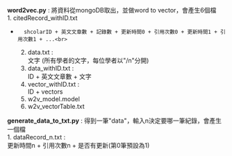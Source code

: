 **word2vec.py** : 將資料從mongoDB取出，並做word to vector，會產生6個檔<br>
    1. citedRecord_withID.txt<br>
*       shcolarID + 英文文章數 + 記錄數 + 更新時間0 + 引用次數0 + 更新時間1 + 引用次數1 + ...<br>
    2.  data.txt :<br>
        文字 (所有學者的文字，每位學者以"/n"分開)<br>
    3. data_withID.txt :<br>
        ID + 英文文章數 + 文字<br>
    4. vector_withID.txt :<br>
        ID + vectors<br>
    5. w2v_model.model<br>
    6. w2v_vectorTable.txt<br>

**generate_data_to_txt.py** : 得到一筆"data"，輸入n決定要哪一筆紀錄，會產生一個檔<br>
    1. dataRecord_n.txt :<br>
        更新時間n + 引用次數n + 是否有更新(第0筆預設為1)<br>